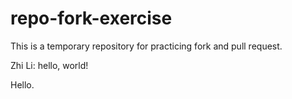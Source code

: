 # repo-fork-exercise
This is a temporary repository for practicing fork and pull request.


Zhi Li: hello, world!

Hello.
